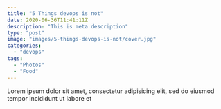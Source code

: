 ```yaml
---
title: "5 Things devops is not"
date: 2020-06-36T11:41:11Z
description: "This is meta description"
type: "post"
image: "images/5-things-devops-is-not/cover.jpg"
categories: 
  - "devops"
tags:
  - "Photos"
  - "Food"
---
```


Lorem ipsum dolor sit amet, consectetur adipisicing elit, sed do eiusmod tempor incididunt ut labore et
